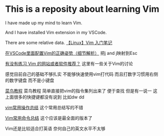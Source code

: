# This is a reposity about learning Vim
I have made up my mind to learn Vim.

And I have installed Vim extension in my VSCode.

There are some relative data.
[【Linux】Vim 入门笔记](https://imageslr.com/2021/vim.html)

[在VSCode里面配置Vim的正确姿势（细节解析）](https://zhuanlan.zhihu.com/p/188499395) 把j and j映射到Esc

[有没有练习 Vim 的网站或者软件推荐？](https://www.v2ex.com/t/830497)  这里有一些关于Vim的讨论

感觉目前自己的基础不够扎实 不能够快速使用vim打代码 而且打数字习惯用右侧的数字键盘 而不是小键盘

[菜鸟教程](https://www.runoob.com/linux/linux-vim.html)  菜鸟教程 简单直接把vim的指令集列出来了 便于查找
但是有一说一 这上面很多的快捷键都没有说到 比如dw dd

[vim常用操作总结](https://github.com/chenxiaochun/blog/issues/60) 这个常用总结写的不错

[Vim常用命令总结](https://github.com/czla/awesome-linux-command/blob/master/Vim.md)  这个应该是最全面的版本了

Vim还是比较适合打英语 奈何自己的英文水平不太够